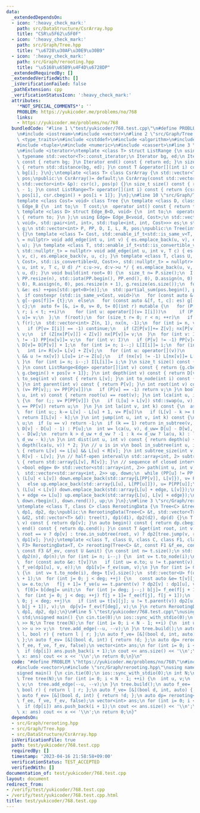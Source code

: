 ```yaml
---
data:
  _extendedDependsOn:
  - icon: ':heavy_check_mark:'
    path: src/DataStructure/CsrArray.hpp
    title: "CSR\u5F62\u5F0F"
  - icon: ':heavy_check_mark:'
    path: src/Graph/Tree.hpp
    title: "\u6728\u30AF\u30E9\u30B9"
  - icon: ':heavy_check_mark:'
    path: src/Graph/rerooting.hpp
    title: "\u5168\u65B9\u4F4D\u6728DP"
  _extendedRequiredBy: []
  _extendedVerifiedWith: []
  _isVerificationFailed: false
  _pathExtension: cpp
  _verificationStatusIcon: ':heavy_check_mark:'
  attributes:
    '*NOT_SPECIAL_COMMENTS*': ''
    PROBLEM: https://yukicoder.me/problems/no/768
    links:
    - https://yukicoder.me/problems/no/768
  bundledCode: "#line 1 \"test/yukicoder/768.test.cpp\"\n#define PROBLEM \"https://yukicoder.me/problems/no/768\"\
    \n#include <iostream>\n#include <vector>\n#line 2 \"src/Graph/Tree.hpp\"\n#include\
    \ <type_traits>\n#include <cstddef>\n#include <algorithm>\n#include <array>\n\
    #include <tuple>\n#include <numeric>\n#include <cassert>\n#line 3 \"src/DataStructure/CsrArray.hpp\"\
    \n#include <iterator>\ntemplate <class T> struct ListRange {\n using Iterator=\
    \ typename std::vector<T>::const_iterator;\n Iterator bg, ed;\n Iterator begin()\
    \ const { return bg; }\n Iterator end() const { return ed; }\n size_t size() const\
    \ { return std::distance(bg, ed); }\n const T &operator[](int i) const { return\
    \ bg[i]; }\n};\ntemplate <class T> class CsrArray {\n std::vector<T> csr;\n std::vector<int>\
    \ pos;\npublic:\n CsrArray()= default;\n CsrArray(const std::vector<T> &c, const\
    \ std::vector<int> &p): csr(c), pos(p) {}\n size_t size() const { return pos.size()\
    \ - 1; }\n const ListRange<T> operator[](int i) const { return {csr.cbegin() +\
    \ pos[i], csr.cbegin() + pos[i + 1]}; }\n};\n#line 10 \"src/Graph/Tree.hpp\"\n\
    template <class Cost= void> class Tree {\n template <class D, class T> struct\
    \ Edge_B {\n  int to;\n  T cost;\n  operator int() const { return to; }\n };\n\
    \ template <class D> struct Edge_B<D, void> {\n  int to;\n  operator int() const\
    \ { return to; }\n };\n using Edge= Edge_B<void, Cost>;\n std::vector<std::conditional_t<std::is_same_v<Cost,\
    \ void>, std::pair<int, int>, std::tuple<int, int, Cost>>> es;\n std::vector<Edge>\
    \ g;\n std::vector<int> P, PP, D, I, L, R, pos;\npublic:\n Tree(int n): P(n, -2)\
    \ {}\n template <class T= Cost, std::enable_if_t<std::is_same_v<T, void>, std::nullptr_t>\
    \ = nullptr> void add_edge(int u, int v) { es.emplace_back(u, v), es.emplace_back(v,\
    \ u); }\n template <class T, std::enable_if_t<std::is_convertible_v<T, Cost>,\
    \ std::nullptr_t> = nullptr> void add_edge(int u, int v, T c) { es.emplace_back(u,\
    \ v, c), es.emplace_back(v, u, c); }\n template <class T, class U, std::enable_if_t<std::conjunction_v<std::is_convertible<T,\
    \ Cost>, std::is_convertible<U, Cost>>, std::nullptr_t> = nullptr> void add_edge(int\
    \ u, int v, T c, U d) /* c:u->v, d:v->u */ { es.emplace_back(u, v, c), es.emplace_back(v,\
    \ u, d); }\n void build(int root= 0) {\n  size_t n= P.size();\n  I.resize(n),\
    \ PP.resize(n), std::iota(PP.begin(), PP.end(), 0), D.assign(n, 0), L.assign(n,\
    \ 0), R.assign(n, 0), pos.resize(n + 1), g.resize(es.size());\n  for (const auto\
    \ &e: es) ++pos[std::get<0>(e)];\n  std::partial_sum(pos.begin(), pos.end(), pos.begin());\n\
    \  if constexpr (std::is_same_v<Cost, void>)\n   for (const auto &[f, t]: es)\
    \ g[--pos[f]]= {t};\n  else\n   for (const auto &[f, t, c]: es) g[--pos[f]]= {t,\
    \ c};\n  auto f= [&, i= 0, v= 0, t= 0](int r) mutable {\n   for (P[r]= -1, I[t++]=\
    \ r; i < t; ++i)\n    for (int u: operator[](v= I[i]))\n     if (P[v] != u) P[I[t++]=\
    \ u]= v;\n  };\n  f(root);\n  for (size_t r= 0; r < n; ++r)\n   if (P[r] == -2)\
    \ f(r);\n  std::vector<int> Z(n, 1), nx(n, -1);\n  for (int i= n, v; i--;) {\n\
    \   if (P[v= I[i]] == -1) continue;\n   if (Z[P[v]]+= Z[v]; nx[P[v]] == -1) nx[P[v]]=\
    \ v;\n   if (Z[nx[P[v]]] < Z[v]) nx[P[v]]= v;\n  }\n  for (int v: I)\n   if (nx[v]\
    \ != -1) PP[nx[v]]= v;\n  for (int v: I)\n   if (P[v] != -1) PP[v]= PP[PP[v]],\
    \ D[v]= D[P[v]] + 1;\n  for (int i= n; i--;) L[I[i]]= i;\n  for (int v: I) {\n\
    \   int ir= R[v]= L[v] + Z[v];\n   for (int u: operator[](v))\n    if (u != P[v]\
    \ && u != nx[v]) L[u]= ir-= Z[u];\n   if (nx[v] != -1) L[nx[v]]= L[v] + 1;\n \
    \ }\n  for (int i= n; i--;) I[L[i]]= i;\n }\n size_t size() const { return P.size();\
    \ }\n const ListRange<Edge> operator[](int v) const { return {g.cbegin() + pos[v],\
    \ g.cbegin() + pos[v + 1]}; }\n int depth(int v) const { return D[v]; }\n int\
    \ to_seq(int v) const { return L[v]; }\n int to_node(int i) const { return I[i];\
    \ }\n int parent(int v) const { return P[v]; }\n int root(int v) const {\n  for\
    \ (v= PP[v];; v= PP[P[v]])\n   if (P[v] == -1) return v;\n }\n bool connected(int\
    \ u, int v) const { return root(u) == root(v); }\n int lca(int u, int v) const\
    \ {\n  for (;; v= P[PP[v]]) {\n   if (L[u] > L[v]) std::swap(u, v);\n   if (PP[u]\
    \ == PP[v]) return u;\n  }\n }\n int la(int v, int k) const {\n  assert(k <= D[v]);\n\
    \  for (int u;; k-= L[v] - L[u] + 1, v= P[u])\n   if (L[v] - k >= L[u= PP[v]])\
    \ return I[L[v] - k];\n }\n int jump(int u, int v, int k) const {\n  if (!k) return\
    \ u;\n  if (u == v) return -1;\n  if (k == 1) return in_subtree(v, u) ? la(v,\
    \ D[v] - D[u] - 1) : P[u];\n  int w= lca(u, v), d_uw= D[u] - D[w], d_vw= D[v]\
    \ - D[w];\n  return k > d_uw + d_vw ? -1 : k <= d_uw ? la(u, k) : la(v, d_uw +\
    \ d_vw - k);\n }\n int dist(int u, int v) const { return depth(u) + depth(v) -\
    \ depth(lca(u, v)) * 2; }\n // u is in v\n bool in_subtree(int u, int v) const\
    \ { return L[v] <= L[u] && L[u] < R[v]; }\n int subtree_size(int v) const { return\
    \ R[v] - L[v]; }\n // half-open interval\n std::array<int, 2> subtree(int v) const\
    \ { return std::array{L[v], R[v]}; }\n // sequence of closed intervals\n template\
    \ <bool edge= 0> std::vector<std::array<int, 2>> path(int u, int v) const {\n\
    \  std::vector<std::array<int, 2>> up, down;\n  while (PP[u] != PP[v]) {\n   if\
    \ (L[u] < L[v]) down.emplace_back(std::array{L[PP[v]], L[v]}), v= P[PP[v]];\n\
    \   else up.emplace_back(std::array{L[u], L[PP[u]]}), u= P[PP[u]];\n  }\n  if\
    \ (L[u] < L[v]) down.emplace_back(std::array{L[u] + edge, L[v]});\n  else if (L[v]\
    \ + edge <= L[u]) up.emplace_back(std::array{L[u], L[v] + edge});\n  return up.insert(up.end(),\
    \ down.rbegin(), down.rend()), up;\n }\n};\n#line 3 \"src/Graph/rerooting.hpp\"\
    \ntemplate <class T, class C> class RerootingData {\n Tree<C> &tree;\n std::vector<T>\
    \ dp1, dp2, dp;\npublic:\n RerootingData(Tree<C> &t, std::vector<T> &d1, std::vector<T>\
    \ &d2, std::vector<T> &d): tree(t), dp1(d1), dp2(d2), dp(d) {}\n T operator[](int\
    \ v) const { return dp[v]; }\n auto begin() const { return dp.cbegin(); }\n auto\
    \ end() const { return dp.cend(); }\n const T &get(int root, int v) const { return\
    \ root == v ? dp[v] : tree.in_subtree(root, v) ? dp2[tree.jump(v, root, 1)] :\
    \ dp1[v]; }\n};\ntemplate <class T, class U, class C, class F1, class F2, class\
    \ F3> RerootingData<T, C> rerooting(Tree<C> &t, const F1 &f_ee, const F2 &f_ve,\
    \ const F3 &f_ev, const U &unit) {\n const int n= t.size();\n std::vector<T> dp1(n),\
    \ dp2(n), dp(n);\n for (int i= n; i--;) {\n  int v= t.to_node(i);\n  U sum= unit;\n\
    \  for (const auto &e: t[v])\n   if (int u= e.to; u != t.parent(v)) sum= f_ee(sum,\
    \ f_ve(dp1[u], v, e));\n  dp1[v]= f_ev(sum, v);\n }\n for (int i= 0; i < n; ++i)\
    \ {\n  int v= t.to_node(i), deg= t[v].size();\n  std::vector<U> f(deg + 1), b(deg\
    \ + 1);\n  for (int j= 0; j < deg; ++j) {\n   const auto &e= t[v][j];\n   int\
    \ u= e.to;\n   f[j + 1]= f_ve(u == t.parent(v) ? dp2[v] : dp1[u], v, e);\n  }\n\
    \  f[0]= b[deg]= unit;\n  for (int j= deg; j--;) b[j]= f_ee(f[j + 1], b[j + 1]);\n\
    \  for (int j= 0; j < deg; ++j) f[j + 1]= f_ee(f[j], f[j + 1]);\n  for (int j=\
    \ 0; j < deg; ++j)\n   if (int u= t[v][j]; u != t.parent(v)) dp2[u]= f_ev(f_ee(f[j],\
    \ b[j + 1]), v);\n  dp[v]= f_ev(f[deg], v);\n }\n return RerootingData<T, C>(t,\
    \ dp1, dp2, dp);\n}\n#line 5 \"test/yukicoder/768.test.cpp\"\nusing namespace\
    \ std;\nsigned main() {\n cin.tie(0);\n ios::sync_with_stdio(0);\n int N;\n cin\
    \ >> N;\n Tree tree(N);\n for (int i= 0; i < N - 1; ++i) {\n  int u, v;\n  cin\
    \ >> u >> v;\n  tree.add_edge(--u, --v);\n }\n tree.build();\n auto f_ee= [&](bool\
    \ l, bool r) { return l | r; };\n auto f_ve= [&](bool d, int, auto) { return d;\
    \ };\n auto f_ev= [&](bool d, int) { return !d; };\n auto dp= rerooting<bool>(tree,\
    \ f_ee, f_ve, f_ev, false);\n vector<int> ans;\n for (int i= 0; i < N; ++i)\n\
    \  if (dp[i]) ans.push_back(i + 1);\n cout << ans.size() << '\\n';\n for (int\
    \ x: ans) cout << x << '\\n';\n return 0;\n}\n"
  code: "#define PROBLEM \"https://yukicoder.me/problems/no/768\"\n#include <iostream>\n\
    #include <vector>\n#include \"src/Graph/rerooting.hpp\"\nusing namespace std;\n\
    signed main() {\n cin.tie(0);\n ios::sync_with_stdio(0);\n int N;\n cin >> N;\n\
    \ Tree tree(N);\n for (int i= 0; i < N - 1; ++i) {\n  int u, v;\n  cin >> u >>\
    \ v;\n  tree.add_edge(--u, --v);\n }\n tree.build();\n auto f_ee= [&](bool l,\
    \ bool r) { return l | r; };\n auto f_ve= [&](bool d, int, auto) { return d; };\n\
    \ auto f_ev= [&](bool d, int) { return !d; };\n auto dp= rerooting<bool>(tree,\
    \ f_ee, f_ve, f_ev, false);\n vector<int> ans;\n for (int i= 0; i < N; ++i)\n\
    \  if (dp[i]) ans.push_back(i + 1);\n cout << ans.size() << '\\n';\n for (int\
    \ x: ans) cout << x << '\\n';\n return 0;\n}"
  dependsOn:
  - src/Graph/rerooting.hpp
  - src/Graph/Tree.hpp
  - src/DataStructure/CsrArray.hpp
  isVerificationFile: true
  path: test/yukicoder/768.test.cpp
  requiredBy: []
  timestamp: '2023-04-16 21:58:58+09:00'
  verificationStatus: TEST_ACCEPTED
  verifiedWith: []
documentation_of: test/yukicoder/768.test.cpp
layout: document
redirect_from:
- /verify/test/yukicoder/768.test.cpp
- /verify/test/yukicoder/768.test.cpp.html
title: test/yukicoder/768.test.cpp
---
```

